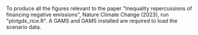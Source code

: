 To produce all the figures relevant to the paper "Inequality repercussions of financing negative emissions", Nature Climate Change (2023),
run "plotgdx_rice.R". 
A GAMS and GAMS installed are required to load the scenario data. 

